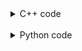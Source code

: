 <details><summary>C++ code</summary>

Runtime: `1117 ms`, faster than `86.93%`.<br>
Memory Usage: `294.8 MB`, less than `20.46%`.<br>

![](https://github.com/archishmanghos/code-images/blob/master/Leetcode/2095.png)

</details>

<br>

<details><summary>Python code</summary>

Runtime: `4857 ms`, faster than `6.14%`.<br>
Memory Usage: `60.6 MB`, less than `40.40%`.<br>

![](https://github.com/archishmanghos/code-images/blob/master/Leetcode/2095-py.png)

</details>